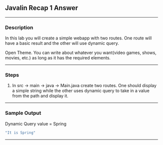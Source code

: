 ## Javalin Recap 1 Answer
---
### Description
In this lab you will create a simple webapp with two routes. One route will have a basic result and the other will use dynamic query.

Open Theme. You can write about whatever you want(video games, shows, movies, etc.) as long as it has the required elements.

---
### Steps
1. In src -> main -> java -> Main.java create two routes. One should display a simple string while the other uses dynamic query to take in a value from the path and display it.
---
### Sample Output
Dynamic Query value = Spring
```java
"It is Spring"
```
---
